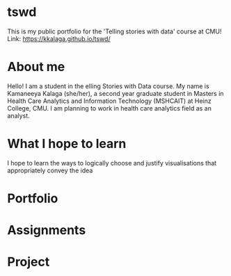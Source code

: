 # tswd
This is my public portfolio for the 'Telling stories with data' course at CMU!
Link: https://kkalaga.github.io/tswd/

# About me
Hello! I am a student in the elling Stories with Data course. My name is Kamaneeya Kalaga (she/her), a second year graduate student in Masters in Health Care Analytics and Information Technology (MSHCAIT) at Heinz College, CMU. I am planning to work in health care analytics field as an analyst.

#  What I hope to learn
I hope to learn the ways to logically choose and justify visualisations that appropriately convey the idea

# Portfolio

# Assignments

# Project
